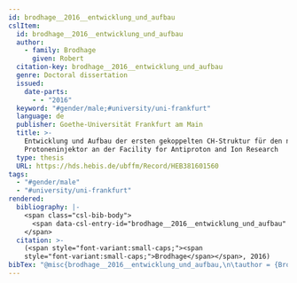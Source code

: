 ```yaml
---
id: brodhage__2016__entwicklung_und_aufbau
cslItem:
  id: brodhage__2016__entwicklung_und_aufbau
  author:
    - family: Brodhage
      given: Robert
  citation-key: brodhage__2016__entwicklung_und_aufbau
  genre: Doctoral dissertation
  issued:
    date-parts:
      - - "2016"
  keyword: "#gender/male;#university/uni-frankfurt"
  language: de
  publisher: Goethe-Universität Frankfurt am Main
  title: >-
    Entwicklung und Aufbau der ersten gekoppelten CH-Struktur für den neuen
    Protoneninjektor an der Facility for Antiproton and Ion Research
  type: thesis
  URL: https://hds.hebis.de/ubffm/Record/HEB381601560
tags:
  - "#gender/male"
  - "#university/uni-frankfurt"
rendered:
  bibliography: |-
    <span class="csl-bib-body">
      <span data-csl-entry-id="brodhage__2016__entwicklung_und_aufbau" class="csl-entry"><span class='author-bib'>Brodhage</span>. <span class='date-bib'>(2016)</span>. <span class='title'><i><b><span style="font-style:normal;">Entwicklung und Aufbau der ersten gekoppelten CH-Struktur für den neuen Protoneninjektor an der Facility for Antiproton and Ion Research</span></b></i></span> [Doctoral dissertation, Goethe-Universität Frankfurt am Main]. <span class='URL'><a href='https://hds.hebis.de/ubffm/Record/HEB381601560'>LINK</a></span></span>
    </span>
  citation: >-
    (<span style="font-variant:small-caps;"><span
    style="font-variant:small-caps;">Brodhage</span></span>, 2016)
bibTex: "@misc{brodhage__2016__entwicklung_und_aufbau,\n\tauthor = {Brodhage, Robert},\n\tyear = {2016},\n\tschool = {Goethe-Universit{\\\" a}t Frankfurt am Main},\n\ttitle = {Entwicklung und {Aufbau} der ersten gekoppelten {CH}-{Struktur} f{\\\" u}r den neuen {Protoneninjektor} an der {Facility} for {Antiproton} and {Ion} {Research}},\n\ttype = {Doctoral dissertation},\n\turl = {https://hds.hebis.de/ubffm/Record/HEB381601560},\n}\n\n"
---
```

